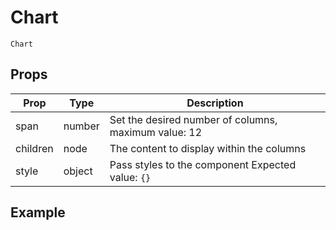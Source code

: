 # Chart

`Chart`

## Props

| Prop | Type | Description |
| ---- | ---- | ----------- |
| span | number | Set the desired number of columns, maximum value: 12 |
| children | node | The content to display within the columns |
| style | object | Pass styles to the component Expected value: `{}` |

## Example

```

```
